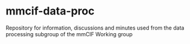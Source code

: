 # mmcif-data-proc
Repository for information, discussions and minutes used from the data processing subgroup of the mmCIF Working group
